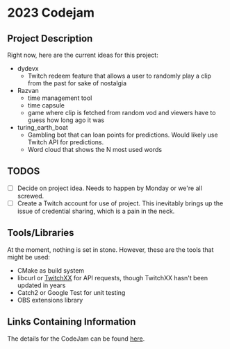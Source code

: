 # 2023 Codejam

## Project Description
Right now, here are the current ideas for this project:
 - dydevx
   - Twitch redeem feature that allows a user to randomly play a clip from the past for sake of nostalgia
 - Razvan
    - time management tool
    - time capsule
    - game where clip is fetched from random vod and viewers have to guess how long ago it was
 - turing\_earth\_boat
    - Gambling bot that can loan points for predictions. Would likely use Twitch API for predictions.
    - Word cloud that shows the N most used words

## TODOS
 - [ ] Decide on project idea. Needs to happen by Monday or we're all screwed.
 - [ ] Create a Twitch account for use of project. This inevitably brings up the issue of credential sharing, which is a pain in the neck.

## Tools/Libraries
At the moment, nothing is set in stone. However, these are the tools that might be used:
 - CMake as build system
 - libcurl or [TwitchXX](https://github.com/burannah/TwitchXX) for API requests, though TwitchXX hasn't been updated in years
 - Catch2 or Google Test for unit testing
 - OBS extensions library

## Links Containing Information
The details for the CodeJam can be found [here](https://codejam.timeenjoyed.dev/).
